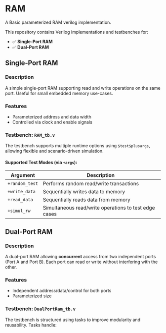 # RAM
A Basic parameterized RAM verilog implementation.

This repository contains Verilog implementations and testbenches for:

- ✅ **Single-Port RAM**
- ✅ **Dual-Port RAM**


##  Single-Port RAM

###  Description

A simple single-port RAM supporting read and write operations on the same port. Useful for small embedded memory use-cases.

###  Features

- Parameterized address and data width
- Controlled via clock and enable signals

###  Testbench: `RAM_tb.v`

The testbench supports multiple runtime options using `$test$plusargs`, allowing flexible and scenario-driven simulation.

####  Supported Test Modes (via `+args`):
| Argument         | Description                                 |
|------------------|---------------------------------------------|
| `+random_test`   | Performs random read/write transactions     |
| `+write_data`    | Sequentially writes data to memory          |
| `+read_data`     | Sequentially reads data from memory         |
| `+simul_rw`      | Simultaneous read/write operations to test edge cases |

##  Dual-Port RAM

### Description

A dual-port RAM allowing **concurrent** access from two independent ports (Port A and Port B). Each port can read or write without interfering with the other.

###  Features

- Independent address/data/control for both ports
- Parameterized size

###  Testbench: `DualPortRam_tb.v`

The testbench is structured using  tasks to improve modularity and reusability. Tasks handle:
